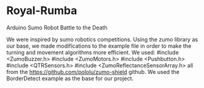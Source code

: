 # Royal-Rumba
Arduino Sumo Robot Battle to the Death

We were inspired by sumo robotics competitions. Using the zumo library as our base, we made modifications to the example file in order to make the turning and movement algorithms more efficient.
We used:
#include <ZumoBuzzer.h>
#include <ZumoMotors.h>
#include <Pushbutton.h>
#include <QTRSensors.h>
#include <ZumoReflectanceSensorArray.h>
all from the https://github.com/pololu/zumo-shield github. We used the BorderDetect example as the base for our project.

